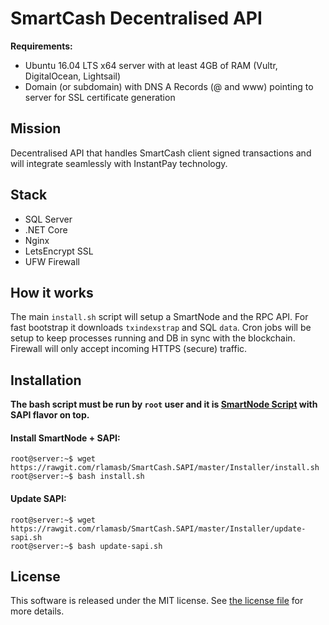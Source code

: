 SmartCash Decentralised API 
=============================

**Requirements:**
* Ubuntu 16.04 LTS x64 server with at least 4GB of RAM (Vultr, DigitalOcean, Lightsail)
* Domain (or subdomain) with DNS A Records (@ and www) pointing to server for SSL certificate generation

## Mission

Decentralised API that handles SmartCash client signed transactions and will integrate seamlessly with InstantPay technology.

## Stack

- SQL Server
- .NET Core
- Nginx
- LetsEncrypt SSL
- UFW Firewall

## How it works

The main `install.sh` script will setup a SmartNode and the RPC API. For fast bootstrap it downloads `txindexstrap` and SQL `data`. Cron jobs will be setup to keep processes running and DB in sync with the blockchain. Firewall will only accept incoming HTTPS (secure) traffic.

## Installation

**The bash script must be run by `root` user and it is [SmartNode Script](https://github.com/SmartCash/smartnode) with SAPI flavor on top.**

#### Install SmartNode + SAPI:

```console
root@server:~$ wget https://rawgit.com/rlamasb/SmartCash.SAPI/master/Installer/install.sh
root@server:~$ bash install.sh
```

#### Update SAPI:

```console
root@server:~$ wget https://rawgit.com/rlamasb/SmartCash.SAPI/master/Installer/update-sapi.sh
root@server:~$ bash update-sapi.sh
```

## License

This software is released under the MIT license. See [the license file](LICENSE) for more details.